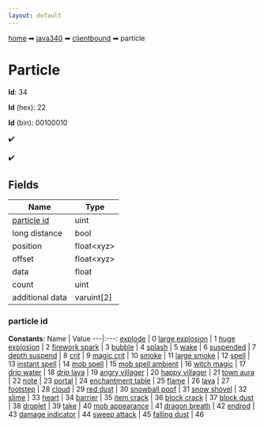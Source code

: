 ```yaml
---
layout: default
---
```


[home](/) ➡ [java340](/protocol/java340) ➡ [clientbound](/protocol/java340/clientbound) ➡ particle

# Particle

**Id**: 34

**Id** (hex): 22

**Id** (bin): 00100010

✔️

✔️

## Fields

Name | Type
---|---
[particle id](#particle-id) | uint
long distance | bool
position | float&lt;xyz&gt;
offset | float&lt;xyz&gt;
data | float
count | uint
additional data | varuint[2]

### particle id

**Constants**:
Name | Value
---|:---:
[explode](particle-id_explode) | 0
[large explosion](particle-id_large-explosion) | 1
[huge explosion](particle-id_huge-explosion) | 2
[firework spark](particle-id_firework-spark) | 3
[bubble](particle-id_bubble) | 4
[splash](particle-id_splash) | 5
[wake](particle-id_wake) | 6
[suspended](particle-id_suspended) | 7
[depth suspend](particle-id_depth-suspend) | 8
[crit](particle-id_crit) | 9
[magic crit](particle-id_magic-crit) | 10
[smoke](particle-id_smoke) | 11
[large smoke](particle-id_large-smoke) | 12
[spell](particle-id_spell) | 13
[instant spell](particle-id_instant-spell) | 14
[mob spell](particle-id_mob-spell) | 15
[mob spell ambient](particle-id_mob-spell-ambient) | 16
[witch magic](particle-id_witch-magic) | 17
[drip water](particle-id_drip-water) | 18
[drip lava](particle-id_drip-lava) | 19
[angry villager](particle-id_angry-villager) | 20
[happy villager](particle-id_happy-villager) | 21
[town aura](particle-id_town-aura) | 22
[note](particle-id_note) | 23
[portal](particle-id_portal) | 24
[enchantment table](particle-id_enchantment-table) | 25
[flame](particle-id_flame) | 26
[lava](particle-id_lava) | 27
[footstep](particle-id_footstep) | 28
[cloud](particle-id_cloud) | 29
[red dust](particle-id_red-dust) | 30
[snowball poof](particle-id_snowball-poof) | 31
[snow shovel](particle-id_snow-shovel) | 32
[slime](particle-id_slime) | 33
[heart](particle-id_heart) | 34
[barrier](particle-id_barrier) | 35
[item crack](particle-id_item-crack) | 36
[block crack](particle-id_block-crack) | 37
[block dust](particle-id_block-dust) | 38
[droplet](particle-id_droplet) | 39
[take](particle-id_take) | 40
[mob appearance](particle-id_mob-appearance) | 41
[dragon breath](particle-id_dragon-breath) | 42
[endrod](particle-id_endrod) | 43
[damage indicator](particle-id_damage-indicator) | 44
[sweep attack](particle-id_sweep-attack) | 45
[falling dust](particle-id_falling-dust) | 46

